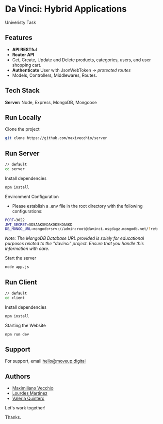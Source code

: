 # Da Vinci: Hybrid Applications

Univeristy Task

## Features

- **API RESTful**
- **Router API**
- Get, Create, Update and Delete products, categories, users, and user shopping cart.
- **Authenticate** User with JsonWebToken -> _protected routes_
- Models, Controllers, Middlewares, Routes.

## Tech Stack

**Server:** Node, Express, MongoDB, Mongoose

## Run Locally

Clone the project

```bash
git clone https://github.com/maxivecchio/server
```

## Run Server

```bash
// default
cd server
```

Install dependencies

```bash
npm install
```

Environment Configuration

- Please establish a .env file in the root directory with the following configurations:

```bash
PORT=3022
JWT_SECRET=SDSAAKSKDAKDKSKDASKD
DB_MONGO_URL=mongodb+srv://admin:root@davinci.osgdagz.mongodb.net/?retryWrites=true&w=majority&appName=AtlasApp
```

_Note: The MongoDB Database URL provided is solely for educational purposes related to the "davinci" project. Ensure that you handle this information with care._

Start the server

```bash
node app.js
```

## Run Client

```bash
// default
cd client
```

Install dependencies

```bash
npm install
```

Starting the Website

```bash
npm run dev
```

## Support

For support, email hello@moveup.digital

## Authors

- [Maximiliano Vecchio](https://www.linkedin.com/in/maxivecchio)
- [Lourdes Martinez](https://github.com/luli-martinez)
- [Valeria Quintero](https://www.linkedin.com/in/valeria-quintero-b87b21229/)

Let's work together!

Thanks.
